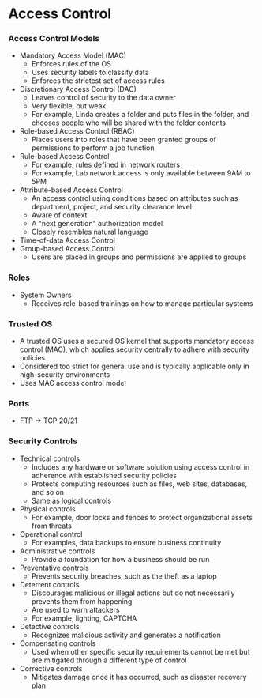 # Access Control
### Access Control Models
* Mandatory Access Model (MAC)
  * Enforces rules of the OS
  * Uses security labels to classify data
  * Enforces the strictest set of access rules
* Discretionary Access Control (DAC)
  * Leaves control of security to the data owner
  * Very flexible, but weak
  * For example, Linda creates a folder and puts files in the folder, and chooses people who will be shared with the folder contents
* Role-based Access Control (RBAC)
  * Places users into roles that have been granted groups of permissions to perform a job function
* Rule-based Access Control
  * For example, rules defined in network routers
  * For example, Lab network access is only available between 9AM to 5PM
* Attribute-based Access Control
  * An access control using conditions based on attributes such as department, project, and security clearance level
  * Aware of context
  * A "next generation" authorization model
  * Closely resembles natural language
* Time-of-data Access Control
* Group-based Access Control
  * Users are placed in groups and permissions are applied to groups
  
### Roles
* System Owners
  * Receives role-based trainings on how to manage particular systems

### Trusted OS
* A trusted OS uses a secured OS kernel that supports mandatory access control (MAC), which applies security centrally to adhere with security policies
* Considered too strict for general use and is typically applicable only in high-security environments
* Uses MAC access control model

### Ports
* FTP -> TCP 20/21

### Security Controls
* Technical controls
  * Includes any hardware or software solution using access control in adherence with established security policies
  * Protects computing resources such as files, web sites, databases, and so on
  * Same as logical controls
* Physical controls
  * For example, door locks and fences to protect organizational assets from threats
* Operational control
  * For examples, data backups to ensure business continuity
* Administrative controls
  * Provide a foundation for how a business should be run
* Preventative controls
  * Prevents security breaches, such as the theft as a laptop
* Deterrent controls
  * Discourages malicious or illegal actions but do not necessarily prevents them from happening
  * Are used to warn attackers
  * For example, lighting, CAPTCHA
* Detective controls
  * Recognizes malicious activity and generates a notification
* Compensating controls
  * Used when other specific security requirements cannot be met but are mitigated through a different type of control
* Corrective controls
  * Mitigates damage once it has occurred, such as disaster recovery plan
